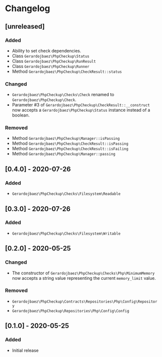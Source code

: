 # Changelog

## [unreleased]

### Added

- Ability to set check dependencies.
- Class `Gerardojbaez\PhpCheckup\Status`
- Class `Gerardojbaez\PhpCheckup\RunResult`
- Class `Gerardojbaez\PhpCheckup\Runner`
- Method `Gerardojbaez\PhpCheckup\CheckResult::status`

### Changed

- `Gerardojbaez\PhpCheckup\Checks\Check` renamed to `Gerardojbaez\PhpCheckup\Check`.
- Parameter #3 of `Gerardojbaez\PhpCheckup\CheckResult::__construct` now accepts a `Gerardojbaez\PhpCheckup\Status` instance instead of a boolean.

### Removed

- Method `Gerardojbaez\PhpCheckup\Manager::isPassing`
- Method `Gerardojbaez\PhpCheckup\CheckResult::isPassing`
- Method `Gerardojbaez\PhpCheckup\CheckResult::isFailing`
- Method `Gerardojbaez\PhpCheckup\Manager::passing`

## [0.4.0] - 2020-07-26

### Added

- `Gerardojbaez\PhpCheckup\Checks\Filesystem\Readable`

## [0.3.0] - 2020-07-26

### Added

- `Gerardojbaez\PhpCheckup\Checks\Filesystem\Writable`

## [0.2.0] - 2020-05-25

### Changed

- The constructor of `Gerardojbaez\PhpCheckup\Checks\Php\MinimumMemory` now accepts a string value representing the current `memory_limit` value.

### Removed

- `Gerardojbaez\PhpCheckup\Contracts\Repositories\Php\Config\Repository`
- `Gerardojbaez\PhpCheckup\Repositories\Php\Config\Config`

## [0.1.0] - 2020-05-25

### Added

- Initial release
